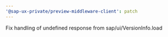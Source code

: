 ```yaml
---
'@sap-ux-private/preview-middleware-client': patch
---
```


Fix handling of undefined response from sap/ui/VersionInfo.load
